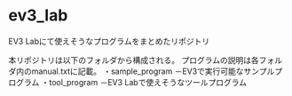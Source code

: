 # ev3_lab
EV3 Labにて使えそうなプログラムをまとめたリポジトリ

本リポジトリは以下のフォルダから構成される。
プログラムの説明は各フォルダ内のmanual.txtに記載。
・sample_program
－EV3で実行可能なサンプルプログラム
・tool_program
－EV3 Labで使えそうなツールプログラム
